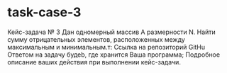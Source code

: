 # task-сase-3
Кейс-задача № 3 Дан одномерный массив А размерности N. Найти сумму отрицательных элементов, расположенных между максимальным и минимальным.т: Ссылка на репозиторий GitHu  Ответом на задачу будеb, где хранится Ваша программа;  Подробное описание ваших действия при выполнении кейс-задачи.
